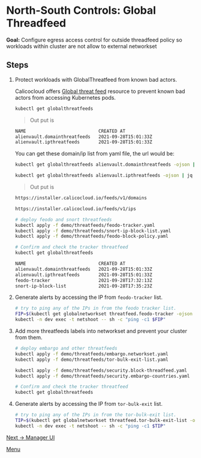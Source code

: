 # North-South Controls: Global Threadfeed

**Goal:** Configure egress access control for outside threadfeed policy so workloads within cluster are not allow to external networkset

## Steps

1. Protect workloads with GlobalThreatfeed from known bad actors.

    Calicocloud offers [Global threat feed](https://docs.tigera.io/reference/resources/globalthreatfeed) resource to prevent known bad actors from accessing Kubernetes pods.

    ```bash
    kubectl get globalthreatfeeds
    ```

    >Out put is 
    ```bash
    NAME                           CREATED AT
    alienvault.domainthreatfeeds   2021-09-28T15:01:33Z
    alienvault.ipthreatfeeds       2021-09-28T15:01:33Z
    ```

    You can get these domain/ip list from yaml file, the url would be:

    ```bash
    kubectl get globalthreatfeeds alienvault.domainthreatfeeds -ojson | jq -r '.spec.pull.http.url'

    kubectl get globalthreatfeeds alienvault.ipthreatfeeds -ojson | jq -r '.spec.pull.http.url'
    ```

    >Out put is 
    ```bash
    https://installer.calicocloud.io/feeds/v1/domains

    https://installer.calicocloud.io/feeds/v1/ips
    ```


    ```bash
    # deploy feodo and snort threatfeeds
    kubectl apply -f demo/threatfeeds/feodo-tracker.yaml
    kubectl apply -f demo/threatfeeds/snort-ip-block-list.yaml
    kubectl apply -f demo/threatfeeds/feodo-block-policy.yaml

    # Confirm and check the tracker threatfeed
    kubectl get globalthreatfeeds 

    ```

    ```bash
    NAME                           CREATED AT
    alienvault.domainthreatfeeds   2021-09-28T15:01:33Z
    alienvault.ipthreatfeeds       2021-09-28T15:01:33Z
    feodo-tracker                  2021-09-28T17:32:13Z
    snort-ip-block-list            2021-09-28T17:35:23Z
    ```
    
2. Generate alerts by accessing the IP from `feodo-tracker` list. 

    ```bash
    # try to ping any of the IPs in from the feodo tracker list.
    FIP=$(kubectl get globalnetworkset threatfeed.feodo-tracker -ojson | jq -r '.spec.nets[0]' | sed -e 's/^"//' -e 's/"$//' -e 's/\/32//')
    kubectl -n dev exec -t netshoot -- sh -c "ping -c1 $FIP"
    ```

3. Add more threatfeeds labels into networkset and prevent your cluster from them.

    ```bash
    # deploy embargo and other threatfeeds
    kubectl apply -f demo/threatfeeds/embargo.networkset.yaml
    kubectl apply -f demo/threatfeeds/tor-bulk-exit-list.yaml

    kubectl apply -f demo/threatfeeds/security.block-threadfeed.yaml
    kubectl apply -f demo/threatfeeds/security.embargo-countries.yaml

    # Confirm and check the tracker threatfeed
    kubectl get globalthreatfeeds 

    ```
    

4. Generate alerts by accessing the IP from `tor-bulk-exit` list. 

    ```bash
    # try to ping any of the IPs in from the tor-bulk-exit list.
    TIP=$(kubectl get globalnetworkset threatfeed.tor-bulk-exit-list -ojson | jq -r '.spec.nets[0]' | sed -e 's/^"//' -e 's/"$//' -e 's/\/32//')
    kubectl -n dev exec -t netshoot -- sh -c "ping -c1 $TIP"
    ```

[Next -> Manager UI](../modules/manager-ui.md)

[Menu](../README.md)
